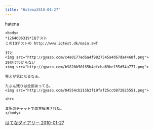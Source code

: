 ```yaml
---
title: "Hatena2010-01-27"
---
```


hatena

```
<body>
*1264606319*IQテスト
このIQテストの http://www.iqtest.dk/main.swf

37と
<img src="http://gyazo.com/c4e0177ed6a4f9827545a4d67da4468f.png">
39だけわからない
<img src="http://gyazo.com/b9820b50165b4efcba69be155d54a777.png">

答えが気になるなぁ。

たぶん残りは全部あってる。
<img src="http://gyazo.com/04554cb215b2f19faf25cc0872825551.png">

<hr>

某所のチャットで両方解決された。
</body>
```


[はてなダイアリー 2010-01-27](https://nishiohirokazu.hatenadiary.org/archive/2010/01/27)